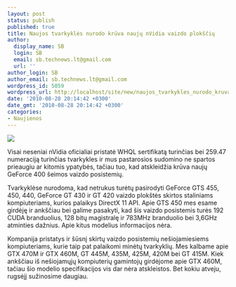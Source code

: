 ```yaml
---
layout: post
status: publish
published: true
title: Naujos tvarkyklės nurodo krūva naujų nVidia vaizdo plokščių
author:
  display_name: SB
  login: SB
  email: sb.technews.lt@gmail.com
  url: ''
author_login: SB
author_email: sb.technews.lt@gmail.com
wordpress_id: 5059
wordpress_url: http://localhost/site/new/naujos_tvarkykles_nurodo_kruva_nauju_nvidia_vaizdo_ploksciu/
date: '2010-08-28 20:14:42 +0300'
date_gmt: '2010-08-28 20:14:42 +0300'
categories:
- Naujienos
---
```

<div class="imgright"><img src="http://www.part.lt/img/6ba3c9ac5b9af7182a3050fe4ad095e9250.jpg"  /></div>
<p>Visai neseniai nVidia oficialiai pristatė WHQL sertifikatą turinčias bei 259.47 numeraciją turinčias tvarkykles ir mus pastarosios sudomino ne spartos prieaugiu ar kitomis ypatybės, tačiau tuo, kad atskleidžia krūva naujų GeForce 400 šeimos vaizdo posistemių.</p>
<p>Tvarkyklėse nurodoma, kad netrukus turėtų pasirodyti GeForce GTS 455, 450, 440, GeForce GT 430 ir GT 420 vaizdo plokštės skirtos staliniams kompiuteriams, kurios palaikys DirectX 11 API. Apie GTS 450 mes esame girdėję ir ankščiau bei galime pasakyti, kad šis vaizdo posistemis turės 192 CUDA branduolius, 128 bitų magistralę ir 783MHz branduolio bei 3,6GHz atminties dažnius. Apie kitus modelius informacijos nėra.</p>
<p>Kompanija pristatys ir šūsnį skirtų vaizdo posistemių nešiojamiesiems kompiuteriams, kurie taip pat palaikomi minėtų tvarkyklių. Mes kalbame apie GTX 470M ir GTX 460M, GT 445M, 435M, 425M, 420M bei GT 415M. Kiek ankščiau iš nešiojamųjų kompiuterių gamintojų girdėjome apie GTX 460M, tačiau šio modelio specifikacijos vis dar nėra atskleistos. Bet kokiu atveju, rugsėjį sužinosime daugiau.<br /></p>
